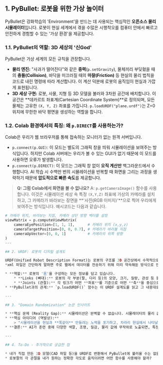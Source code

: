 ## 1. PyBullet: 로봇을 위한 가상 놀이터

PyBullet은 강화학습의 'Environment'을 만드는 데 사용되는 핵심적인 **오픈소스 물리 시뮬레이터**입니다. 로봇이 현실 세계에서 겪을 수많은 시행착오를 컴퓨터 안에서 빠르고 안전하게 경험할 수 있는 '가상 환경'을 제공합니다.

### 1.1. PyBullet의 역할: 3D 세상의 '신God'

PyBullet은 가상 세계의 모든 규칙을 관장합니다.

* **물리 엔진:** "사과가 떨어진다"와 같은 **중력**(`p.setGravity`), 물체끼리 부딪혔을 때의 **충돌(Collision)**, 바닥을 미끄러질 때의 **마찰(Friction)** 등 현실의 물리 법칙을 코드로 내린 명령에 따라 계산합니다. 이 계산 덕분에 로봇의 움직임이 현실과 가깝게 표현됩니다.
* **3D 세상 구현:** 로봇, 사물, 지형 등 3D 모델을 불러와 3차원 공간에 배치합니다. 이 공간은 **데카르트 좌표계(Cartesian Coordinate System)**로 정의되며, 모든 물체는 고유한 `(X, Y, Z)` 좌표를 가집니다. `p.loadURDF("plane.urdf")`는 Z=0 위치에 무한한 바닥 평면을 생성하는 역할을 합니다.

### 1.2. Colab 환경에서의 특징: 왜 `p.DIRECT`를 사용하는가?

Colab은 우리가 웹 브라우저를 통해 접속하는 모니터가 없는 원격 서버입니다.

* `p.connect(p.GUI)`: 이 모드는 별도의 그래픽 창을 띄워 시뮬레이션을 보여주는 방식입니다. 하지만 Colab 서버에는 우리가 볼 수 있는 GUI가 없기 때문에 이 모드를 사용하면 오류가 발생합니다.
* `p.connect(p.DIRECT)`: 이 모드는 그래픽 창 없이 **오직 계산만** 백그라운드에서 수행합니다. AI 학습 시 수백만 번의 시뮬레이션을 반복할 때 화면을 그리는 과정을 생략하기 때문에 **압도적으로 빠른 속도**를 제공합니다.

> **Q: 그럼 Colab에서 화면을 볼 수 없나요?**
> A: `p.getCameraImage()` 함수를 사용합니다. 이것은 시뮬레이션 세상 속 특정 `(X,Y,Z)` 좌표에 가상의 카메라를 설치하고, 그 카메라가 바라보는 장면을 **'사진(RGB 이미지)'**으로 찍어 우리에게 보여주는 방식입니다.
예시코드는 다음과 같습니다.
```python
# 카메라 위치, 바라보는 지점, 카메라 상단 방향 벡터를 설정
viewMatrix = p.computeViewMatrix(
    cameraEyePosition=[1, 1, 1],      # 카메라 위치 (x,y,z)
    cameraTargetPosition=[0, 0, 0.7], # 카메라가 바라볼 지점
    cameraUpVector=[0, 0, 1]          # 카메라의 위쪽 방향
)
---

## 2. URDF: 로봇의 디지털 설계도

URDF(Unified Robot Description Format)는 로봇의 구조를 3D 공간상에서 수학적으로 정의하는 **표준 XML 파일 형식**입니다.
*xml 파일은 간단하게 말하면 주로 웹에서 데이터를 전송하기 위해 미리 약속해둔 방식으로 만들어진 문서를 말합니다.

* **역할:** 로봇의 '몸'을 구성하는 모든 정보를 담고 있습니다.
    * **Links (뼈대):** 로봇의 각 부분(팔, 다리 등)의 모양, 크기, 질량, 관성 등 물리적 특성을 정의합니다.
    * **Joints (관절):** 각 링크가 어떤 **좌표**를 기준으로 어떤 **축**을 중심으로 회전하거나 미끄러지는지 수학적으로 정의합니다.
* **PyBullet과의 관계:** `p.loadURDF()` 함수는 이 URDF 설계도를 읽고 그 내용대로 3D 공간에 링크와 관절들을 조립하여 로봇을 '소환'하는 역할을 합니다.

---

## 3. "Domain Randomization" 논문 인사이트

* **핵심 문제 (Reality Gap):** 시뮬레이션은 완벽할 수 없습니다. 시뮬레이터의 물리 값(마찰 계수 등)과 실제 세상의 값은 미세하게 다르며, 센서 노이즈, 조명 변화 등 예측 불가능한 변수가 현실에는 존재합니다. 이 차이 때문에 시뮬레이션에서 100점짜리 AI도 실제 환경에서는 50점짜리 성능을 낼 수 있습니다.
* **핵심 아이디어 (역발상):**
    > "시뮬레이션을 현실과 **똑같이** 만들려는 노력을 포기하고, 차라리 현실에서 나타날 수 있는 **모든 가능성을 포함하는 수많은 가짜 환경**을 만들자!"
* **결론:** AI가 훈련 중에 다양한 색깔, 조명, 질감, 물리 값에 무작위로 노출되면, 특정 환경에 과적합되지 않고 더 **강인한 일반화 능력**을 갖게 됩니다. 이를 통해 처음 보는 실제 환경에 대한 적응력이 높아집니다.

---

## 4. To-Do - 추가적으로 궁금한 점

* 내가 직접 만든 3D 모델(CAD 파일 등)을 URDF로 변환해서 PyBullet에 불러올 수는 없을까?
* 로봇팔의 각 관절을 내가 원하는 정확한 각도로 움직이려면 어떤 함수를 사용해야 할까? 
